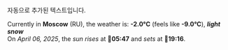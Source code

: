 
자동으로 추가된 텍스트입니다.

<!--START_SECTION:weather:moscow-->
Currently in **Moscow** (RU), the weather is: **-2.0°C** (feels like **-9.0°C**), ***light snow***<br/>
On *April 06, 2025*, the *sun rises* at 🌅**05:47** and *sets* at 🌇**19:16**.
<!--END_SECTION:weather-->
